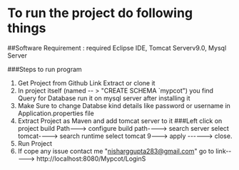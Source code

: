 # To run the project do following things

##Software Requirement : required Eclipse IDE, Tomcat Serverv9.0, Mysql Server

###Steps to run program
1. Get Project from Github Link Extract or clone it
2. In project itself (named -- > "CREATE SCHEMA `mypcot") you find Query for Database run it on mysql server after installing it
3. Make Sure to change Databse kind details like password or username in Application.properties file
3. Extract Project as Maven and add tomcat server to it 
###Left click on project build Path---> configure build path----> search server select tomcat----> search runtime select tomcat 9---> apply ------> close.
4. Run Project 
5. If cope any issue contact me "nisharggupta283@gmail.com"
go to link-----> http://localhost:8080/Mypcot/LoginS

